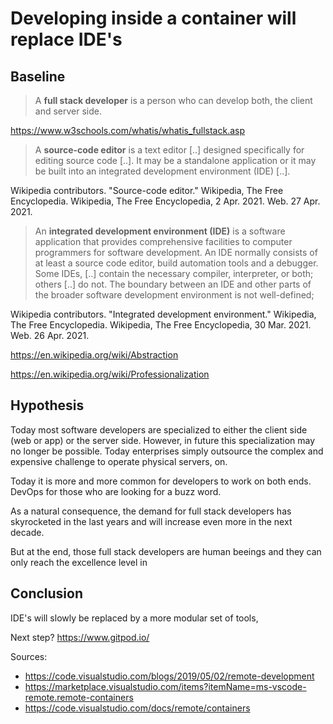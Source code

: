 # Developing inside a container will replace IDE's

## Baseline

> A **full stack developer** is a person who can develop both, the client and server side.

https://www.w3schools.com/whatis/whatis_fullstack.asp

> A **source-code editor** is a text editor [..] designed specifically for editing source code [..]. It may be a standalone application or it may be built into an integrated development environment (IDE) [..].

Wikipedia contributors. "Source-code editor." Wikipedia, The Free Encyclopedia. Wikipedia, The Free Encyclopedia, 2 Apr. 2021. Web. 27 Apr. 2021.

> An **integrated development environment (IDE)** is a software application that provides comprehensive facilities to computer programmers for software development. An IDE normally consists of at least a source code editor, build automation tools and a debugger. Some IDEs, [..] contain the necessary compiler, interpreter, or both; others [..] do not. The boundary between an IDE and other parts of the broader software development environment is not well-defined;

Wikipedia contributors. "Integrated development environment." Wikipedia, The Free Encyclopedia. Wikipedia, The Free Encyclopedia, 30 Mar. 2021. Web. 26 Apr. 2021.

https://en.wikipedia.org/wiki/Abstraction

https://en.wikipedia.org/wiki/Professionalization

## Hypothesis

Today most software developers are specialized to either the client side (web or app) or the server side. However, in future this specialization may no longer be possible. Today enterprises simply outsource the complex and expensive challenge to operate physical servers, on.

Today it is more and more common for developers to work on both ends. DevOps for those who are looking for a buzz word.

As a natural consequence, the demand for full stack developers has skyrocketed in the last years and will increase even more in the next decade.

But at the end, those full stack developers are human beeings and they can only reach the excellence level in

## Conclusion

IDE's will slowly be replaced by a more modular set of tools,

Next step?
https://www.gitpod.io/

Sources:
- https://code.visualstudio.com/blogs/2019/05/02/remote-development
- https://marketplace.visualstudio.com/items?itemName=ms-vscode-remote.remote-containers
- https://code.visualstudio.com/docs/remote/containers
